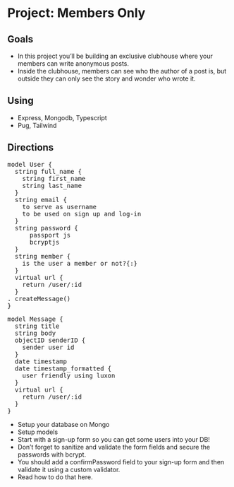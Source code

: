 # Project: Members Only

## Goals

- In this project you’ll be building an exclusive clubhouse where your members can write anonymous posts.
- Inside the clubhouse, members can see who the author of a post is, but outside they can only see the story and wonder who wrote it.

## Using

- Express, Mongodb, Typescript
- Pug, Tailwind

<!-- TODO: Remove output.css from gitignore -->

## Directions

<pre>
model User {
  string full_name {
    string first_name
    string last_name
  }
  string email {
    to serve as username
    to be used on sign up and log-in
  }
  string password {
      passport js
      bcryptjs
  }
  string member {
    is the user a member or not?{:}
  }
  virtual url {
    return /user/:id
  }
. createMessage()
}
</pre>

<pre>
model Message {
  string title
  string body
  objectID senderID {
    sender user id
  }
  date timestamp
  date timestamp_formatted {
    user friendly using luxon
  }
  virtual url {
    return /user/:id
  }
}
</pre>


- Setup your database on Mongo
- Setup models
- Start with a sign-up form so you can get some users into your DB!
- Don’t forget to sanitize and validate the form fields and secure the passwords with bcrypt.
- You should add a confirmPassword field to your sign-up form and then validate it using a custom validator.
- Read how to do that here.
